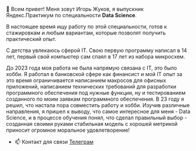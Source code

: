  👋 Всем привет!
   Меня зовут Игорь Жуков, я выпускник Яндекс.Практикум по специальности **Data Science**.

 
 В настоящее время ищу работу по этой специальности, готов к стажировкам и любым вариантам, которые позволят получить практический опыт.


 С детства увлекаюсь сферой IT. 
Свою первую программу написал в 14 лет, первый свой компьютер сам спаял в 17 лет из набора микросхем.


 До 2023 года моя работа не была напрямую связана с IT, это было хобби.  Я работал в банковской сфере как финансист и мой IT опыт за это время ограничивается написанием макросов для офисных приложений, написанием технических требований для разработки программного обеспечения под нужные функции, ну и тестированием созданного по моим заявкам программного обеспечения. 
 В 23 году я решил, что настала пора совместить работу и хобби. Изучив различные направления, я пришел к выводу, что самое интересное для меня - Data Science, и в процессе обучения понял, что сделал правильный выбор - созданная своими руками стабильная модель с хорошей метрикой приносит огромное моральное удовлетворение!
 
 
- 📫 Контакт для связи [Телеграм](http://t.me/@Igor_A_Zhukov)
